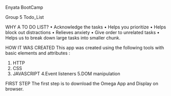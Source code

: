 Enyata BootCamp

Group 5 Todo_List


 WHY A TO DO LIST?
•	Acknowledge the tasks
•	Helps you prioritize
•	Helps block out distractions 
•	Relieves anxiety 
•	Give order to unrelated tasks
•	Helps us to break down large tasks into smaller chunk.

HOW IT WAS CREATED
This app was created using the following tools with basic elements and attributes :
1.	HTTP
2.	CSS
3.	JAVASCRIPT
4.Event listeners
5.DOM manipulation

FIRST STEP
The first step is to download the Omega App and Display on browser.
